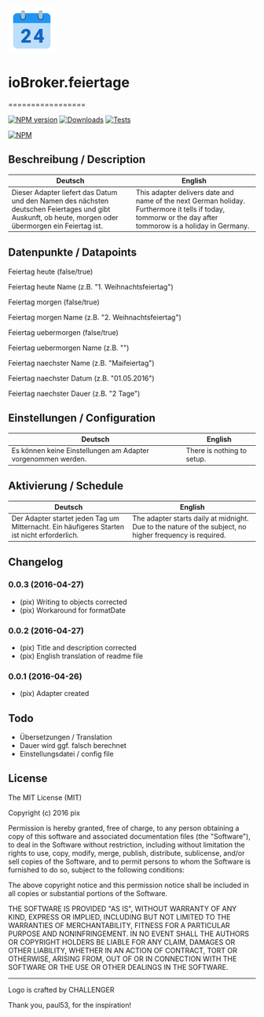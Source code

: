 ![Logo](admin/feiertage.png)
# ioBroker.feiertage
=================

[![NPM version](http://img.shields.io/npm/v/iobroker.feiertage.svg)](https://www.npmjs.com/package/iobroker.feiertage)
[![Downloads](https://img.shields.io/npm/dm/iobroker.feiertage.svg)](https://www.npmjs.com/package/iobroker.feiertage)
[![Tests](https://travis-ci.org/ioBroker/ioBroker.feiertage.svg?branch=master)](https://travis-ci.org/ioBroker/ioBroker.feiertage)

[![NPM](https://nodei.co/npm/iobroker.feiertage.png?downloads=true)](https://nodei.co/npm/iobroker.feiertage/)

## Beschreibung / Description
Deutsch  | English
------------- | -------------
Dieser Adapter liefert das Datum und den Namen des nächsten deutschen Feiertages und gibt Auskunft, ob heute, morgen oder übermorgen ein Feiertag ist.  | This adapter delivers date and name of the next German holiday. Furthermore it tells if today, tommorw or the day after tommorow is a holiday in Germany.



## Datenpunkte / Datapoints

Feiertag heute  (false/true)

Feiertag heute Name  (z.B. "1. Weihnachtsfeiertag")

Feiertag morgen  (false/true)

Feiertag morgen Name  (z.B. "2. Weihnachtsfeiertag")

Feiertag uebermorgen  (false/true)

Feiertag uebermorgen Name  (z.B. "")

Feiertag naechster Name  (z.B. "Maifeiertag")

Feiertag naechster Datum  (z.B. "01.05.2016")

Feiertag naechster Dauer  (z.B. "2 Tage")

## Einstellungen / Configuration
Deutsch  | English
------------- | -------------
Es können keine Einstellungen am Adapter vorgenommen werden.  | There is nothing to setup.

## Aktivierung / Schedule
Deutsch  | English
------------- | -------------
Der Adapter startet jeden Tag um Mitternacht. Ein häufigeres Starten ist nicht erforderlich. | The adapter starts daily at midnight. Due to the nature of the subject, no higher frequency is required.

## Changelog
### 0.0.3 (2016-04-27)
* (pix) Writing to objects corrected
* (pix) Workaround for formatDate

### 0.0.2 (2016-04-27)
* (pix) Title and description corrected
* (pix) English translation of readme file

### 0.0.1 (2016-04-26)
* (pix) Adapter created

## Todo

* Übersetzungen / Translation
* Dauer wird ggf. falsch berechnet
* Einstellungsdatei / config file

## License

The MIT License (MIT)

Copyright (c) 2016 pix

Permission is hereby granted, free of charge, to any person obtaining a copy
of this software and associated documentation files (the "Software"), to deal
in the Software without restriction, including without limitation the rights
to use, copy, modify, merge, publish, distribute, sublicense, and/or sell
copies of the Software, and to permit persons to whom the Software is
furnished to do so, subject to the following conditions:

The above copyright notice and this permission notice shall be included in all
copies or substantial portions of the Software.

THE SOFTWARE IS PROVIDED "AS IS", WITHOUT WARRANTY OF ANY KIND, EXPRESS OR
IMPLIED, INCLUDING BUT NOT LIMITED TO THE WARRANTIES OF MERCHANTABILITY,
FITNESS FOR A PARTICULAR PURPOSE AND NONINFRINGEMENT. IN NO EVENT SHALL THE
AUTHORS OR COPYRIGHT HOLDERS BE LIABLE FOR ANY CLAIM, DAMAGES OR OTHER
LIABILITY, WHETHER IN AN ACTION OF CONTRACT, TORT OR OTHERWISE, ARISING FROM,
OUT OF OR IN CONNECTION WITH THE SOFTWARE OR THE USE OR OTHER DEALINGS IN THE
SOFTWARE.

---
Logo is crafted by CHALLENGER

Thank you, paul53, for the inspiration!
